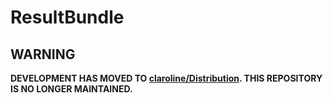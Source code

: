 # ResultBundle

WARNING
-------

**DEVELOPMENT HAS MOVED TO [claroline/Distribution](http://github.com/claroline/Distribution). THIS REPOSITORY IS NO LONGER MAINTAINED.**
